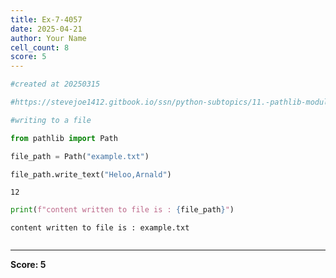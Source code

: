 ```yaml
---
title: Ex-7-4057
date: 2025-04-21
author: Your Name
cell_count: 8
score: 5
---
```


```python
#created at 20250315
```


```python
#https://stevejoe1412.gitbook.io/ssn/python-subtopics/11.-pathlib-module
```


```python
#writing to a file
```


```python
from pathlib import Path
```


```python
file_path = Path("example.txt")
```


```python
file_path.write_text("Heloo,Arnald")
```




    12




```python
print(f"content written to file is : {file_path}")
```

    content written to file is : example.txt



```python

```


---
**Score: 5**